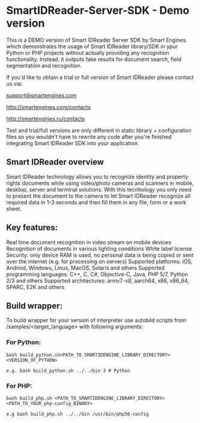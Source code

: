 # SmartIDReader-Server-SDK - Demo version

This is a DEMO version of Smart IDReader Server SDK by Smart Engines which demonstrates the usage of Smart IDReader library/SDK in ypur Python or PHP projects without actually providing any recognition functionality. Instead, it outputs fake results for document search, field segmentation and recognition.

If you'd like to obtain a trial or full version of Smart IDReader please contact us via:

support@smartengines.com

http://smartengines.com/contacts

http://smartengines.ru/contacts

Test and trial/full versions are only different in static library + configuration files so you wouldn't have to rewrite any code after you're finished integrating Smart IDReader SDK into your application.

## Smart IDReader overview
Smart IDReader technology allows you to recognize identity and property rights documents while using video/photo cameras and scanners in mobile, desktop, server and terminal solutions. With this tecnhology you only need to present the document to the camera to let Smart IDReader recognize all required data in 1-3 seconds and then fill them in any file, form or a work sheet.

## Key features:

Real time document recognition in video stream on mobile devices
Recognition of documents in various lighting conditions
White label license
Security: only device RAM is used, no personal data is being copied or sent over the internet (e.g. for processing on servers)
Supported platforms: iOS, Android, Windows, Linux, MacOS, Solaris and others
Supported programming languages: C++, C, C#, Objective-C, Java, PHP 5/7, Python 2/3 and others
Supported architectures: armv7-v8, aarch64, x86, x86_64, SPARC, E2K and others


## Build wrapper:

To build wrapper for your version of interpreter use autobild scripts from /samples/<target_language> with following arguments: 

### For Python:
```
bash build_python.sh<PATH_TO_SMARTIDENGINE_LIBRARY_DIRECTORY> <VERSION_OF_PYTHON>

e.g. bash build_python.sh ../../bin 3 # Python
```

### For PHP:
```
bash build_php.sh <PATH_TO_SMARTIDENGINE_LIBRARY_DIRECTORY> <PATH_TO_YOUR_php-config_BINARY>

e.g bash build_php.sh ../../bin /usr/bin/php56-config

```
